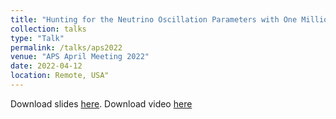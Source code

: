 ```yaml
---
title: "Hunting for the Neutrino Oscillation Parameters with One Million Neutrinos in SK and IceCube"
collection: talks
type: "Talk"
permalink: /talks/aps2022
venue: "APS April Meeting 2022"
date: 2022-04-12
location: Remote, USA"
---
```


Download slides [here](https://drive.google.com/file/d/1ybY7B0Suy-4GeMmNSq80aAlDVb8NJQxS/view?usp=share_link). Download video [here](https://drive.google.com/file/d/1qmwikHNJKEaU1Zm0KaORIaNM5C6FPIRr/view?usp=share_link)

